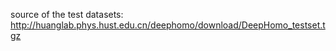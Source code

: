 source of the test datasets: http://huanglab.phys.hust.edu.cn/deephomo/download/DeepHomo_testset.tgz